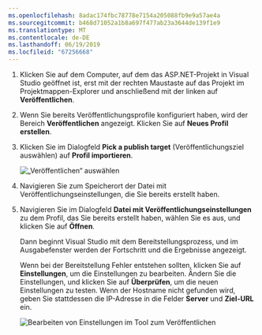 ```yaml
---
ms.openlocfilehash: 8adac174fbc78778e7154a205088fb9e9a57ae4a
ms.sourcegitcommit: b468d71052a1b8a697f477ab23a3644de139f1e9
ms.translationtype: MT
ms.contentlocale: de-DE
ms.lasthandoff: 06/19/2019
ms.locfileid: "67256668"
---
```


1. Klicken Sie auf dem Computer, auf dem das ASP.NET-Projekt in Visual Studio geöffnet ist, erst mit der rechten Maustaste auf das Projekt im Projektmappen-Explorer und anschließend mit der linken auf **Veröffentlichen**.

1. Wenn Sie bereits Veröffentlichungsprofile konfiguriert haben, wird der Bereich **Veröffentlichen** angezeigt. Klicken Sie auf **Neues Profil erstellen**.

1. Klicken Sie im Dialogfeld **Pick a publish target** (Veröffentlichungsziel auswählen) auf **Profil importieren**.

    ![„Veröffentlichen“ auswählen](../../deployment/media/tutorial-publish-tool-import-profile.png)

1. Navigieren Sie zum Speicherort der Datei mit Veröffentlichungseinstellungen, die Sie bereits erstellt haben.

1. Navigieren Sie im Dialogfeld **Datei mit Veröffentlichungseinstellungen** zu dem Profil, das Sie bereits erstellt haben, wählen Sie es aus, und klicken Sie auf **Öffnen**.

    Dann beginnt Visual Studio mit dem Bereitstellungsprozess, und im Ausgabefenster werden der Fortschritt und die Ergebnisse angezeigt.

    Wenn bei der Bereitstellung Fehler entstehen sollten, klicken Sie auf **Einstellungen**, um die Einstellungen zu bearbeiten. Ändern Sie die Einstellungen, und klicken Sie auf **Überprüfen**, um die neuen Einstellungen zu testen. Wenn der Hostname nicht gefunden wird, geben Sie stattdessen die IP-Adresse in die Felder **Server** und **Ziel-URL** ein.

    ![Bearbeiten von Einstellungen im Tool zum Veröffentlichen](../../deployment/media/tutorial-configure-publish-settings-in-tool.png)
